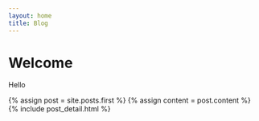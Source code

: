 ```yaml
---
layout: home
title: Blog
---
```

# Welcome

Hello

<div class="blog-index">  
  {% assign post = site.posts.first %}
  {% assign content = post.content %}
  {% include post_detail.html %}
</div>
